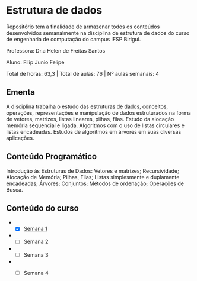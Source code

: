 # Estrutura de dados

Repositório tem a finalidade de armazenar todos os conteúdos desenvolvidos semanalmente na disciplina de estrutura de dados do curso de engenharia de computação do campus IFSP Birigui. 

Professora: Dr.a Helen de Freitas Santos

Aluno: Filip Junio Felipe

Total de horas: 63,3 | Total de aulas: 76 | Nº aulas semanais: 4

## Ementa
A  disciplina  trabalha  o  estudo  das  estruturas  de  dados,  conceitos,  operações,  representações  e manipulação  de  dados estruturados  na  forma  de  vetores,  matrizes,  listas  lineares,  pilhas,  filas. Estudo da alocação memória sequencial e ligada. Algoritmos com o uso de listas circulares e listas encadeadas. Estudos de algoritmos em árvores em suas diversas aplicações.
## Conteúdo Programático
Introdução  às  Estruturas  de  Dados:  Vetores  e  matrizes;  Recursividade;  Alocação  de  Memória; Pilhas,  Filas;  Listas  simplesmente  e  duplamente  encadeadas;  Árvores;  Conjuntos;  Métodos  de ordenação; Operações de Busca.

## Conteúdo do curso 

* - [x] [Semana 1](https://github.com/FilipFelipe/Estrutura_de_Dados/tree/main/Semana%201)
* - [ ] Semana 2 
* - [ ] Semana 3 
* - [ ] Semana 4 


